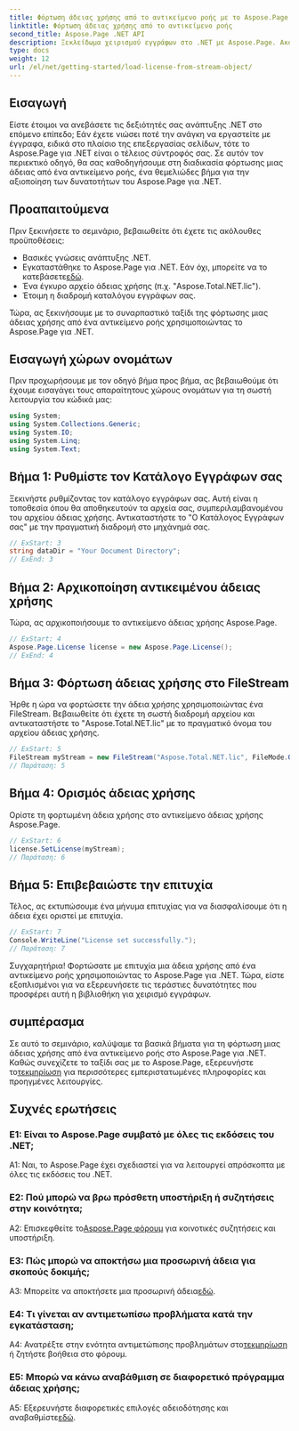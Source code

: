 ```yaml
---
title: Φόρτωση άδειας χρήσης από το αντικείμενο ροής με το Aspose.Page για .NET
linktitle: Φόρτωση άδειας χρήσης από το αντικείμενο ροής
second_title: Aspose.Page .NET API
description: Ξεκλείδωμα χειρισμού εγγράφων στο .NET με Aspose.Page. Ακολουθήστε τον οδηγό μας για απρόσκοπτη φόρτωση αδειών από αντικείμενα ροής.
type: docs
weight: 12
url: /el/net/getting-started/load-license-from-stream-object/
---
```

## Εισαγωγή

Είστε έτοιμοι να ανεβάσετε τις δεξιότητές σας ανάπτυξης .NET στο επόμενο επίπεδο; Εάν έχετε νιώσει ποτέ την ανάγκη να εργαστείτε με έγγραφα, ειδικά στο πλαίσιο της επεξεργασίας σελίδων, τότε το Aspose.Page για .NET είναι ο τέλειος σύντροφός σας. Σε αυτόν τον περιεκτικό οδηγό, θα σας καθοδηγήσουμε στη διαδικασία φόρτωσης μιας άδειας από ένα αντικείμενο ροής, ένα θεμελιώδες βήμα για την αξιοποίηση των δυνατοτήτων του Aspose.Page για .NET.

## Προαπαιτούμενα

Πριν ξεκινήσετε το σεμινάριο, βεβαιωθείτε ότι έχετε τις ακόλουθες προϋποθέσεις:

- Βασικές γνώσεις ανάπτυξης .NET.
-  Εγκαταστάθηκε το Aspose.Page για .NET. Εάν όχι, μπορείτε να το κατεβάσετε[εδώ](https://releases.aspose.com/page/net/).
- Ένα έγκυρο αρχείο άδειας χρήσης (π.χ. "Aspose.Total.NET.lic").
- Έτοιμη η διαδρομή καταλόγου εγγράφων σας.

Τώρα, ας ξεκινήσουμε με το συναρπαστικό ταξίδι της φόρτωσης μιας άδειας χρήσης από ένα αντικείμενο ροής χρησιμοποιώντας το Aspose.Page για .NET.

## Εισαγωγή χώρων ονομάτων

Πριν προχωρήσουμε με τον οδηγό βήμα προς βήμα, ας βεβαιωθούμε ότι έχουμε εισαγάγει τους απαραίτητους χώρους ονομάτων για τη σωστή λειτουργία του κώδικά μας:

```csharp
using System;
using System.Collections.Generic;
using System.IO;
using System.Linq;
using System.Text;
```

## Βήμα 1: Ρυθμίστε τον Κατάλογο Εγγράφων σας

Ξεκινήστε ρυθμίζοντας τον κατάλογο εγγράφων σας. Αυτή είναι η τοποθεσία όπου θα αποθηκευτούν τα αρχεία σας, συμπεριλαμβανομένου του αρχείου άδειας χρήσης. Αντικαταστήστε το "Ο Κατάλογος Εγγράφων σας" με την πραγματική διαδρομή στο μηχάνημά σας.

```csharp
// ExStart: 3
string dataDir = "Your Document Directory";
// ExEnd: 3
```

## Βήμα 2: Αρχικοποίηση αντικειμένου άδειας χρήσης

Τώρα, ας αρχικοποιήσουμε το αντικείμενο άδειας χρήσης Aspose.Page.

```csharp
// ExStart: 4
Aspose.Page.License license = new Aspose.Page.License();
// ExEnd: 4
```

## Βήμα 3: Φόρτωση άδειας χρήσης στο FileStream

Ήρθε η ώρα να φορτώσετε την άδεια χρήσης χρησιμοποιώντας ένα FileStream. Βεβαιωθείτε ότι έχετε τη σωστή διαδρομή αρχείου και αντικαταστήστε το "Aspose.Total.NET.lic" με το πραγματικό όνομα του αρχείου άδειας χρήσης.

```csharp
// ExStart: 5
FileStream myStream = new FileStream("Aspose.Total.NET.lic", FileMode.Open);
// Παράταση: 5
```

## Βήμα 4: Ορισμός άδειας χρήσης

Ορίστε τη φορτωμένη άδεια χρήσης στο αντικείμενο άδειας χρήσης Aspose.Page.

```csharp
// ExStart: 6
license.SetLicense(myStream);
// Παράταση: 6
```

## Βήμα 5: Επιβεβαιώστε την επιτυχία

Τέλος, ας εκτυπώσουμε ένα μήνυμα επιτυχίας για να διασφαλίσουμε ότι η άδεια έχει οριστεί με επιτυχία.

```csharp
// ExStart: 7
Console.WriteLine("License set successfully.");
// Παράταση: 7
```

Συγχαρητήρια! Φορτώσατε με επιτυχία μια άδεια χρήσης από ένα αντικείμενο ροής χρησιμοποιώντας το Aspose.Page για .NET. Τώρα, είστε εξοπλισμένοι για να εξερευνήσετε τις τεράστιες δυνατότητες που προσφέρει αυτή η βιβλιοθήκη για χειρισμό εγγράφων.

## συμπέρασμα

Σε αυτό το σεμινάριο, καλύψαμε τα βασικά βήματα για τη φόρτωση μιας άδειας χρήσης από ένα αντικείμενο ροής στο Aspose.Page για .NET. Καθώς συνεχίζετε το ταξίδι σας με το Aspose.Page, εξερευνήστε το[τεκμηρίωση](https://reference.aspose.com/page/net/) για περισσότερες εμπεριστατωμένες πληροφορίες και προηγμένες λειτουργίες.

## Συχνές ερωτήσεις

### Ε1: Είναι το Aspose.Page συμβατό με όλες τις εκδόσεις του .NET;

A1: Ναι, το Aspose.Page έχει σχεδιαστεί για να λειτουργεί απρόσκοπτα με όλες τις εκδόσεις του .NET.

### Ε2: Πού μπορώ να βρω πρόσθετη υποστήριξη ή συζητήσεις στην κοινότητα;

 A2: Επισκεφθείτε το[Aspose.Page φόρουμ](https://forum.aspose.com/c/page/39) για κοινοτικές συζητήσεις και υποστήριξη.

### Ε3: Πώς μπορώ να αποκτήσω μια προσωρινή άδεια για σκοπούς δοκιμής;

 A3: Μπορείτε να αποκτήσετε μια προσωρινή άδεια[εδώ](https://purchase.aspose.com/temporary-license/).

### Ε4: Τι γίνεται αν αντιμετωπίσω προβλήματα κατά την εγκατάσταση;

 A4: Ανατρέξτε στην ενότητα αντιμετώπισης προβλημάτων στο[τεκμηρίωση](https://reference.aspose.com/page/net/) ή ζητήστε βοήθεια στο φόρουμ.

### Ε5: Μπορώ να κάνω αναβάθμιση σε διαφορετικό πρόγραμμα άδειας χρήσης;

 A5: Εξερευνήστε διαφορετικές επιλογές αδειοδότησης και αναβαθμίστε[εδώ](https://purchase.aspose.com/buy).
